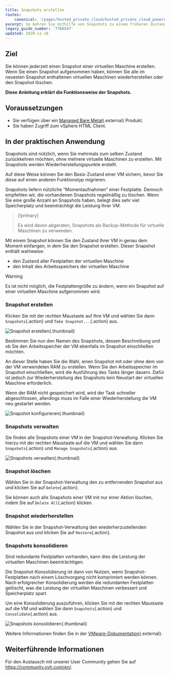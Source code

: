 ```yaml
---
title: Snapshots erstellen
routes:
    canonical: '/pages/hosted_private_cloud/hosted_private_cloud_powered_by_vmware/creer_un_snapshot'
excerpt: So kehren Sie mithilfe von Snapshots zu einem früheren Zustand Ihrer VMs zurück
legacy_guide_number: '7766547'
updated: 2020-11-18
---
```


## Ziel

Sie können jederzeit einen Snapshot einer virtuellen Maschine erstellen. Wenn Sie einen Snapshot aufgenommen haben, können Sie alle im neuesten Snapshot enthaltenen virtuellen Maschinen wiederherstellen oder den Snapshot löschen.

**Diese Anleitung erklärt die Funktionsweise der Snapshots.**

## Voraussetzungen

- Sie verfügen über ein [Managed Bare Metal](https://www.ovhcloud.com/de/managed-bare-metal/){.external} Produkt.
- Sie haben Zugriff zum vSphere HTML Client.

## In der praktischen Anwendung

Snapshots sind nützlich, wenn Sie mehrmals zum selben Zustand zurückkehren möchten, ohne mehrere virtuelle Maschinen zu erstellen. Mit Snapshots werden Wiederherstellungspunkte erstellt. 

Auf diese Weise können Sie den Basis-Zustand einer VM sichern, bevor Sie diese auf einen anderen Funktionstyp migrieren. 

Snapshots liefern nützliche “Momentaufnahmen” einer Festplatte. Dennoch empfehlen wir, die vorhandenen Snapshots regelmäßig zu löschen. Wenn Sie eine große Anzahl an Snapshots haben, belegt dies sehr viel Speicherplatz und beeinträchtigt die Leistung Ihrer VM.

> [!primary]
> 
> Es wird davon abgeraten, Snapshots als Backup-Methode für virtuelle Maschinen zu verwenden.
> 

Mit einem Snapshot können Sie den Zustand Ihrer VM in genau dem Moment einfangen, in dem Sie den Snapshot erstellen. Dieser Snapshot enthält wahlweise:

- den Zustand aller Festplatten der virtuellen Maschine
- den Inhalt des Arbeitsspeichers der virtuellen Maschine

> [!warning]
> 
> Es ist nicht möglich, die Festplattengröße zu ändern, wenn ein Snapshot auf einer virtuellen Maschine aufgenommen wird.
> 

### Snapshot erstellen

Klicken Sie mit der rechten Maustaste auf Ihre VM und wählen Sie dann `Snapshots`{.action} und `Take Snapshot...`{.action} aus.

![Snapshot erstellen](images/snapshot01.png){.thumbnail}

Bestimmen Sie nun den Namen des Snapshots, dessen Beschreibung und ob Sie den Arbeitsspeicher der VM ebenfalls im Snapshot einschließen möchten.

An dieser Stelle haben Sie die Wahl, einen Snapshot mit oder ohne dem von der VM verwendeten RAM zu erstellen. Wenn Sie den Arbeitsspeicher im Snapshot einschließen, wird die Ausführung des Tasks länger dauern. Dafür ist jedoch zur Wiederherstellung des Snapshots kein Neustart der virtuellen Maschine erforderlich. 

Wenn der RAM nicht gespeichert wird, wird der Task schneller abgeschlossen, allerdings muss im Falle einer Wiederherstellung die VM neu gestartet werden.

![Snapshot konfigurieren](images/snapshot02.png){.thumbnail}

### Snapshots verwalten

Sie finden alle Snapshots einer VM in der Snapshot-Verwaltung. Klicken Sie hierzu mit der rechten Maustaste auf die VM und wählen Sie dann `Snapshots`{.action} und `Manage Snapshots`{.action} aus.

![Snapshots verwalten](images/snapshot03.png){.thumbnail}

### Snapshot löschen

Wählen Sie in der Snapshot-Verwaltung den zu entfernenden Snapshot aus und klicken Sie auf `Delete`{.action}.

Sie können auch alle Snapshots einer VM mit nur einer Aktion löschen, indem Sie auf `Delete All`{.action} klicken.

### Snapshot wiederherstellen

Wählen Sie in der Snapshot-Verwaltung den wiederherzustellenden Snapshot aus und klicken Sie auf `Restore`{.action}.

### Snapshots konsolidieren

Sind redundante Festplatten vorhanden, kann dies die Leistung der virtuellen Maschinen beeinträchtigen.

Die Snapshot-Konsolidierung ist dann von Nutzen, wenn Snapshot-Festplatten nach einem Löschvorgang nicht komprimiert werden können. Nach erfolgreicher Konsolidierung werden die redundanten Festplatten gelöscht, was die Leistung der virtuellen Maschinen verbessert und Speicherplatz spart.

Um eine Konsolidierung auszuführen, klicken Sie mit der rechten Maustaste auf die VM und wählen Sie dann `Snapshots`{.action} und `Consolidate`{.action} aus.

![Snapshots konsolidieren](images/consolidate.png){.thumbnail}

Weitere Informationen finden Sie in der [VMware-Dokumentation](https://docs.vmware.com/de/VMware-vSphere/6.7/com.vmware.vsphere.vm_admin.doc/GUID-2F4A6D8B-33FF-4C6B-9B02-C984D151F0D5.html){.external}.

## Weiterführende Informationen

Für den Austausch mit unserer User Community gehen Sie auf <https://community.ovh.com/en/>.
